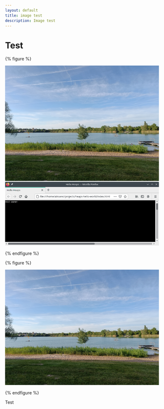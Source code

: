 ```yaml
---
layout: default
title: image test
description: Image test
---
```


# Test


{% figure %}

![Example photo of a swimming lake](/assets/images/blog/2023-05-04/example.jpg "Example photo of a swimming lake")
![Example firefox](/assets/images/blog/2021-04-02-getting-started-heaps/firefox.png "firefox")

{% endfigure %}

{% figure %}

![Example photo of a swimming lake](/assets/images/blog/2023-05-04/example.jpg "Example photo of a swimming lake")

{% endfigure %}


Test